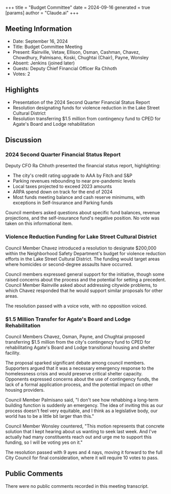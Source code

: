 +++
title = "Budget Committee"
date = 2024-09-16
 generated = true
[params]
  author = "Claude.ai"
+++

## Meeting Information

- Date: September 16, 2024
- Title: Budget Committee Meeting
- Present: Rainville, Vetaw, Ellison, Osman, Cashman, Chavez, Chowdhury, Palmisano, Koski, Chughtai (Chair), Payne, Wonsley
- Absent: Jenkins (joined later)
- Guests: Deputy Chief Financial Officer Ra Chhoth
- Votes: 2

## Highlights

- Presentation of the 2024 Second Quarter Financial Status Report
- Resolution designating funds for violence reduction in the Lake Street Cultural District
- Resolution transferring $1.5 million from contingency fund to CPED for Agate's Board and Lodge rehabilitation

## Discussion

### 2024 Second Quarter Financial Status Report

Deputy CFO Ra Chhoth presented the financial status report, highlighting:
- The city's credit rating upgrade to AAA by Fitch and S&P
- Parking revenues rebounding to near pre-pandemic levels
- Local taxes projected to exceed 2023 amounts
- ARPA spend down on track for the end of 2024
- Most funds meeting balance and cash reserve minimums, with exceptions in Self-Insurance and Parking funds

Council members asked questions about specific fund balances, revenue projections, and the self-insurance fund's negative position. No vote was taken on this informational item.

### Violence Reduction Funding for Lake Street Cultural District

Council Member Chavez introduced a resolution to designate $200,000 within the Neighborhood Safety Department's budget for violence reduction efforts in the Lake Street Cultural District. The funding would target areas where homicides or second-degree assaults have occurred.

Council members expressed general support for the initiative, though some raised concerns about the process and the potential for setting a precedent. Council Member Rainville asked about addressing citywide problems, to which Chavez responded that he would support similar proposals for other areas.

The resolution passed with a voice vote, with no opposition voiced.

### $1.5 Million Transfer for Agate's Board and Lodge Rehabilitation

Council Members Chavez, Osman, Payne, and Chughtai proposed transferring $1.5 million from the city's contingency fund to CPED for rehabilitating Agate's Board and Lodge transitional housing and shelter facility.

The proposal sparked significant debate among council members. Supporters argued that it was a necessary emergency response to the homelessness crisis and would preserve critical shelter capacity. Opponents expressed concerns about the use of contingency funds, the lack of a formal application process, and the potential impact on other housing providers.

Council Member Palmisano said, "I don't see how rehabbing a long-term building function is suddenly an emergency. The idea of inviting this as our process doesn't feel very equitable, and I think as a legislative body, our world has to be a little bit larger than this."

Council Member Wonsley countered, "This motion represents that concrete solution that I kept hearing about us wanting to seek last week. And I've actually had many constituents reach out and urge me to support this funding, so I will be voting yes on it."

The resolution passed with 9 ayes and 4 nays, moving it forward to the full City Council for final consideration, where it will require 10 votes to pass.

## Public Comments

There were no public comments recorded in this meeting transcript.

